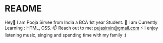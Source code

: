 # README
Hey👋 I am Pooja Sirvee from India a BCA 1st year Student.  🧰 I am Currently Learning : HTML, CSS. 📫 Reach out to me: pujasirvin@gmail.com ⚡ I enjoy listening music, singing and spending time with my family :)
